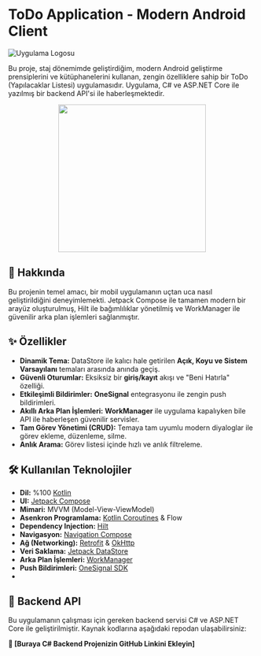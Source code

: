 # ToDo Application - Modern Android Client

![Uygulama Logosu](<link_to_your_logo_image.png>) <!-- Buraya logonuzun bir resim linkini koyun -->

Bu proje, staj dönemimde geliştirdiğim, modern Android geliştirme prensiplerini ve kütüphanelerini kullanan, zengin özelliklere sahip bir ToDo (Yapılacaklar Listesi) uygulamasıdır. Uygulama, C# ve ASP.NET Core ile yazılmış bir backend API'si ile haberleşmektedir.

<!-- UYGULAMANIN EN GÜZEL GIF'İNİ VEYA EKRAN GÖRÜNTÜSÜNÜ BURAYA EKLEYİN -->
<!-- Örnek: ![Uygulama Demosu](demo.gif) -->
<p align="center">
  <img src="[BURAYA_HAZIRLADIĞINIZ_GIF_VEYA_MOCKUP_GÖRSELİNİN_LİNKİNİ_EKLEYİN]" width="300">
</p>

## 🚀 Hakkında

Bu projenin temel amacı, bir mobil uygulamanın uçtan uca nasıl geliştirildiğini deneyimlemekti. Jetpack Compose ile tamamen modern bir arayüz oluşturulmuş, Hilt ile bağımlılıklar yönetilmiş ve WorkManager ile güvenilir arka plan işlemleri sağlanmıştır.

## ✨ Özellikler

- **Dinamik Tema:** DataStore ile kalıcı hale getirilen **Açık, Koyu ve Sistem Varsayılanı** temaları arasında anında geçiş.
- **Güvenli Oturumlar:** Eksiksiz bir **giriş/kayıt** akışı ve "Beni Hatırla" özelliği.
- **Etkileşimli Bildirimler:** **OneSignal** entegrasyonu ile zengin push bildirimleri.
- **Akıllı Arka Plan İşlemleri:** **WorkManager** ile uygulama kapalıyken bile API ile haberleşen güvenilir servisler.
- **Tam Görev Yönetimi (CRUD):** Temaya tam uyumlu modern diyaloglar ile görev ekleme, düzenleme, silme.
- **Anlık Arama:** Görev listesi içinde hızlı ve anlık filtreleme.

## 🛠️ Kullanılan Teknolojiler

- **Dil:** %100 [Kotlin](https://kotlinlang.org/)
- **UI:** [Jetpack Compose](https://developer.android.com/jetpack/compose)
- **Mimari:** MVVM (Model-View-ViewModel)
- **Asenkron Programlama:** [Kotlin Coroutines](https://kotlinlang.org/docs/coroutines-overview.html) & Flow
- **Dependency Injection:** [Hilt](https://dagger.dev/hilt/)
- **Navigasyon:** [Navigation Compose](https://developer.android.com/jetpack/compose/navigation)
- **Ağ (Networking):** [Retrofit](https://square.github.io/retrofit/) & [OkHttp](https://square.github.io/okhttp/)
- **Veri Saklama:** [Jetpack DataStore](https://developer.android.com/topic/libraries/architecture/datastore) 
- **Arka Plan İşlemleri:** [WorkManager](https://developer.android.com/topic/libraries/architecture/workmanager)
- **Push Bildirimleri:** [OneSignal SDK](https://onesignal.com/)
- 
## 🔗 Backend API

Bu uygulamanın çalışması için gereken backend servisi C# ve ASP.NET Core ile geliştirilmiştir. Kaynak kodlarına aşağıdaki repodan ulaşabilirsiniz:

**🔗 [Buraya C# Backend Projenizin GitHub Linkini Ekleyin]**

